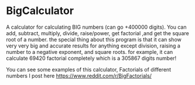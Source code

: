 # BigCalculator
A calculator for calculating BIG numbers (can go +400000 digits).
You can add, subtract, multiply, divide, raise/power, get factorial ,and get the square root of a number.
the special thing about this program is that it can show very very big and accurate results for anything except division, raising a number to a negative exponent, and square roots.
for example, it can calculate 69420 factorial completely which is a 305867 digits number!

You can see some examples of this calculator, Factorials of different numbers I post here
https://www.reddit.com/r/BigFactorials/
